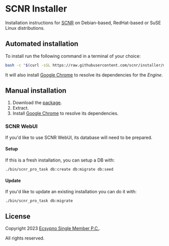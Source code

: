 # SCNR Installer

Installation instructions for [SCNR](https://ecsypno.com/scnr-documentation/) on
Debian-based, RedHat-based or SuSE Linux distributions.

## Automated installation

To install run the following command in a terminal of your choice:

```bash
bash -c "$(curl -sSL https://raw.githubusercontent.com/scnr/installer/main/install.sh)"
```

It will also install [Google Chrome](https://www.google.com/chrome/) 
to resolve its dependencies for the _Engine_.

## Manual installation

1. Download the [package](https://downloads.ecsypno.com/).
2. Extract.
3. Install [Google Chrome](https://www.google.com/chrome/) to resolve its dependencies.

### SCNR WebUI

If you'd like to use SCNR WebUI, its database will need to be prepared.

#### Setup

If this is a fresh installation, you can setup a DB with:

    ./bin/scnr_pro_task db:create db:migrate db:seed

#### Update

If you'd like to update an existing installation you can do it with:

    ./bin/scnr_pro_task db:migrate

## License

Copyright 2023 [Ecsypno Single Member P.C.](https://ecsypno.com/).

All rights reserved.
